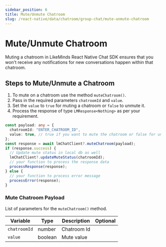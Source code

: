 ```yaml
---
sidebar_position: 6
title: Mute/Unmute Chatroom
slug: /react-native/data/chatroom/group-chat/mute-unmute-chatroom
---
```


# Mute/Unmute Chatroom

Muting a chatroom in LikeMinds React Native Chat SDK ensures that you won't receive any notifications for new conversations happen within that chatroom.

## Steps to Mute/Unmute a Chatroom

1. To mute on a chatroom use the method `muteChatroom()`.
2. Pass in the required parameters `chatroomId` and `value`.
3. Set the `value` to `true` for muting a chatroom or `false` to unmute it.
4. Process the response of type `LMResponse<Nothing>` as per your requirement.

```ts
const payload: any = {
  chatroomId: "ENTER_CHATROOM_ID",
  value: true, // true if you want to mute the chatroom or false for unmuting.
};
const response = await lmChatClient?.muteChatroom(payload);
if (response.success) {
  // Update mute status in local db as well
  lmChatClient?.updateMuteStatus(chatroomId);
  // your function to process the response data
  processResponse(response);
} else {
  // your function to process error message
  processError(response);
}
```

### Mute Chatroom Payload

List of parameters for the `muteChatroom()` method.

| Variable     | Type    | Description | Optional |
| ------------ | ------- | ----------- | -------- |
| `chatroomId` | number  | Chatroom Id |          |
| `value`      | boolean | Mute value  |          |
